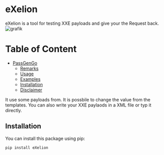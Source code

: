 # eXelion

eXelion is a tool for testing XXE payloads and give your the Request back. 
![grafik](https://github.com/user-attachments/assets/42668cbc-aeb2-4209-8c07-a0cf693011cb)


# Table of Content
- [PassGenGo](#eXelion)
  * [Remarks](#test)
  * [Usage](#test)
  * [Examples](#test)
  * [Installation](#test)
  * [Disclaimer](#test)






It use some payloads from.
It is possbile to change the value from the templates.
You can also write your XXE paylaods in a XML file or typ it directly. 

## Installation

You can install this package using pip:

```bash
pip install eXelion
